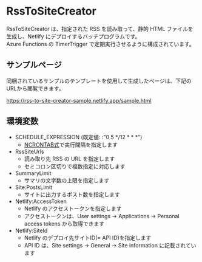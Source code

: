 # RssToSiteCreator
RssToSiteCreator は、指定された RSS を読み取って、静的 HTML ファイルを生成し、Netlify にデプロイするバッチプログラムです。  
Azure Functions の TimerTrigger で定期実行させるように構成されています。

## サンプルページ
同梱されているサンプルのテンプレートを使用して生成したページは、下記のURLから閲覧できます。

https://rss-to-site-creator-sample.netlify.app/sample.html

## 環境変数
- SCHEDULE_EXPRESSION (既定値: :"0 5 */12 * * *")
  - [NCRONTAB式](https://docs.microsoft.com/ja-jp/azure/azure-functions/functions-bindings-timer?tabs=csharp#ncrontab-expressions)で実行間隔を指定します
- RssSiteUrls
  - 読み取り先 RSS の URL を指定します
  - セミコロン区切りで複数指定に対応します
- SummaryLimit
  - サマリの文字数の上限を指定します
- Site:PostsLimit
  - サイトに出力するポスト数を指定します
- Netlify:AccessToken
  - Netlify のアクセストークンを指定します
  - アクセストークンは、User settings -> Applications -> Personal access tokens から取得できます
- Netlify:SiteId
  - Netlify のデプロイ先サイトID(= API ID)を指定します
  - API ID は、Site settings -> General -> Site information に記載されています